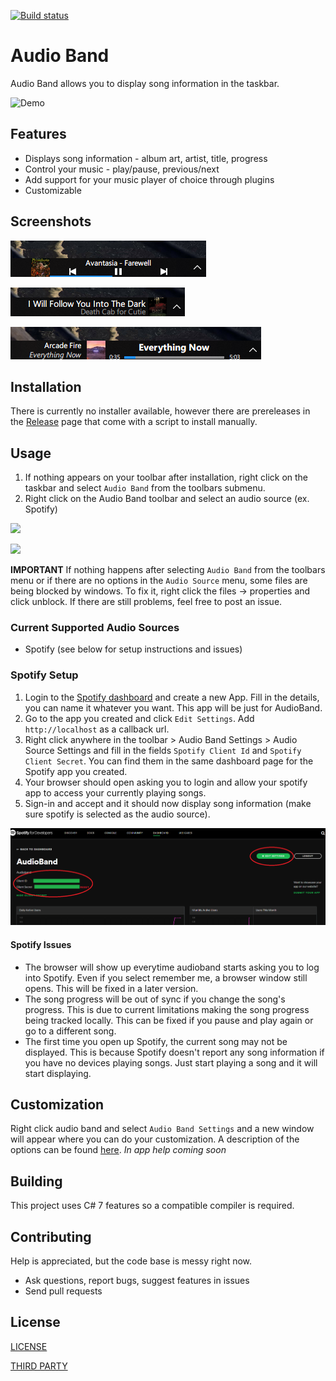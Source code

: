[![Build status](https://ci.appveyor.com/api/projects/status/v32xl29r8uucuwj3?svg=true)](https://ci.appveyor.com/project/dsafa/audio-band)

# Audio Band
Audio Band allows you to display song information in the taskbar.

![Demo](./screenshots/demo.gif)

## Features
- Displays song information - album art, artist, title, progress
- Control your music - play/pause, previous/next
- Add support for your music player of choice through plugins
- Customizable

## Screenshots
![](./screenshots/screenshot.png)

![](screenshots/custom-1.png)

![](screenshots/custom-2.png)

## Installation
There is currently no installer available, however there are prereleases in the [Release](https://github.com/dsafa/audio-band/releases) page that come with a script to install manually.

## Usage
1. If nothing appears on your toolbar after installation, right click on the taskbar and select `Audio Band` from the toolbars submenu.
2. Right click on the Audio Band toolbar and select an audio source (ex. Spotify)

![](./screenshots/hover-over.png)

![](./screenshots/click-audiosource.png)

**IMPORTANT** If nothing happens after selecting `Audio Band` from the toolbars menu or if there are no options in the `Audio Source` menu, some files are being blocked by windows. To fix it, right click the files -> properties and click unblock. If there are still problems, feel free to post an issue.

### Current Supported Audio Sources
- Spotify (see below for setup instructions and issues)

### Spotify Setup
1. Login to the [Spotify dashboard](https://developer.spotify.com/dashboard/login) and create a new App. Fill in the details, you can name it whatever you want. This app will be just for AudioBand.
2. Go to the app you created and click `Edit Settings`. Add `http://localhost` as a callback url.
3. Right click anywhere in the toolbar > Audio Band Settings > Audio Source Settings and fill in the fields `Spotify Client Id` and `Spotify Client Secret`. You can find them in the same dashboard page for the Spotify app you created.
4. Your browser should open asking you to login and allow your spotify app to access your currently playing songs.
5. Sign-in and accept and it should now display song information (make sure spotify is selected as the audio source).

![](./screenshots/spotify-dashboard.png)

#### Spotify Issues
- The browser will show up everytime audioband starts asking you to log into Spotify. Even if you select remember me, a browser window still opens. This will be fixed in a later version.
- The song progress will be out of sync if you change the song's progress. This is due to current limitations making the song progress being tracked locally. This can be fixed if you pause and play again or go to a different song.
- The first time you open up Spotify, the current song may not be displayed. This is because Spotify doesn't report any song information if you have no devices playing songs. Just start playing a song and it will start displaying.

## Customization
Right click audio band and select `Audio Band Settings` and a new window will appear where you can do your customization. A description of the options can be found [here](https://github.com/dsafa/audio-band/wiki/Audio-Band-settings). *In app help coming soon*

## Building
This project uses C# 7 features so a compatible compiler is required.

## Contributing
Help is appreciated, but the code base is messy right now.
- Ask questions, report bugs, suggest features in issues
- Send pull requests

## License
[LICENSE](https://github.com/dsafa/audio-band/blob/master/LICENSE)

[THIRD PARTY](https://github.com/dsafa/audio-band/blob/master/LICENSE-3RD-PARTY)